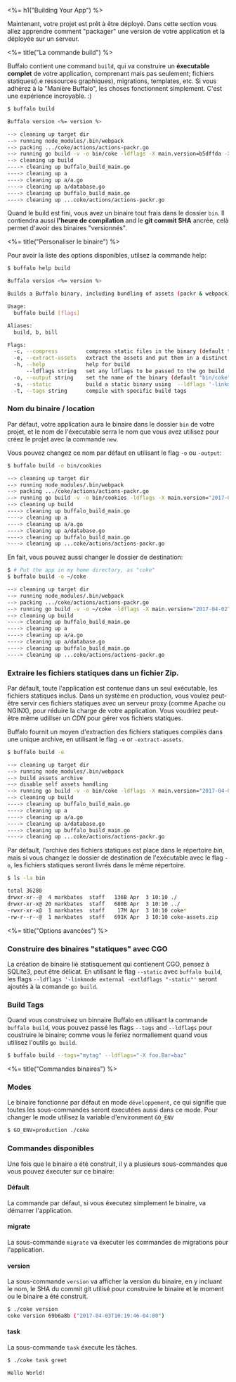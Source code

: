 <%= h1("Building Your App") %>

Maintenant, votre projet est prêt à être déployé. Dans cette section vous allez apprendre comment "packager" une version de votre application et la déployée sur un serveur.

<%= title("La commande build") %>

Buffalo contient une command `build`, qui va construire un **éxecutable complet** de votre application, comprenant mais pas seulement; fichiers statiques(i.e ressources graphiques), migrations, templates, etc. Si vous adhérez à la "Manière Buffalo", les choses fonctionnent simplement. C'est une expérience incroyable. :)

```bash
$ buffalo build
```

```bash
Buffalo version <%= version %>

--> cleaning up target dir
--> running node_modules/.bin/webpack
--> packing .../coke/actions/actions-packr.go
--> running go build -v -o bin/coke -ldflags -X main.version=b5dffda -X main.buildTime="2017-03-20T11:05:23-04:00"
--> cleaning up build
----> cleaning up buffalo_build_main.go
----> cleaning up a
----> cleaning up a/a.go
----> cleaning up a/database.go
----> cleaning up buffalo_build_main.go
----> cleaning up ...coke/actions/actions-packr.go
```

Quand le build est fini, vous avez un binaire tout frais dans le dossier `bin`. Il contiendra aussi **l'heure de compilation** and le **git commit SHA** ancrée, celà permet d'avoir des binaires "versionnés".

<%= title("Personaliser le binaire") %>

Pour avoir la liste des options disponibles, utilsez la commande help:

```bash
$ buffalo help build
```

```bash
Buffalo version <%= version %>

Builds a Buffalo binary, including bundling of assets (packr & webpack)

Usage:
  buffalo build [flags]

Aliases:
  build, b, bill

Flags:
  -c, --compress         compress static files in the binary (default true)
  -e, --extract-assets   extract the assets and put them in a distinct archive
  -h, --help             help for build
      --ldflags string   set any ldflags to be passed to the go build
  -o, --output string    set the name of the binary (default "bin/coke")
  -s, --static           build a static binary using  --ldflags '-linkmode external -extldflags "-static"' (USE FOR CGO)
  -t, --tags string      compile with specific build tags
```

### Nom du binaire / location

Par défaut, votre application aura le binaire dans le dossier `bin` de votre projet, et le nom de l'éxecutable serra le nom que vous avez utilisez pour créez le projet avec la commande `new`.

Vous pouvez changez ce nom par défaut en utilisant le flag `-o` ou `-output`:

```bash
$ buffalo build -o bin/cookies
```

```bash
--> cleaning up target dir
--> running node_modules/.bin/webpack
--> packing .../coke/actions/actions-packr.go
--> running go build -v -o bin/cookies -ldflags -X main.version="2017-04-02T08:32:28+02:00" -X main.buildTime="2017-04-02T08:32:28+02:00"
--> cleaning up build
----> cleaning up buffalo_build_main.go
----> cleaning up a
----> cleaning up a/a.go
----> cleaning up a/database.go
----> cleaning up buffalo_build_main.go
----> cleaning up ...coke/actions/actions-packr.go
```

En fait, vous pouvez aussi changer le dossier de destination:

```bash
$ # Put the app in my home directory, as "coke"
$ buffalo build -o ~/coke
```

```bash
--> cleaning up target dir
--> running node_modules/.bin/webpack
--> packing .../coke/actions/actions-packr.go
--> running go build -v -o ~/coke -ldflags -X main.version="2017-04-02T08:32:28+02:00" -X main.buildTime="2017-04-02T08:32:28+02:00"
--> cleaning up build
----> cleaning up buffalo_build_main.go
----> cleaning up a
----> cleaning up a/a.go
----> cleaning up a/database.go
----> cleaning up buffalo_build_main.go
----> cleaning up ...coke/actions/actions-packr.go
```

### Extraire les fichiers statiques dans un fichier Zip.

Par défault, toute l'application est contenue dans un seul exécutable, les fichiers statiques inclus. Dans un système en production, vous voulez peut-être servir ces fichiers statiques avec un serveur proxy (comme Apache ou NGINX), pour réduire la charge de votre application. Vous voudriez peut-être même udiliser un *CDN* pour gérer vos fichiers statiques.

Buffalo fournit un moyen d'extraction des fichiers statiques compilés dans une unique archive, en utilisant le flag `-e` or `-extract-assets`.

```bash
$ buffalo build -e
```

```bash
--> cleaning up target dir
--> running node_modules/.bin/webpack
--> build assets archive
--> disable self assets handling
--> running go build -v -o bin/coke -ldflags -X main.version="2017-04-02T08:45:58+02:00" -X main.buildTime="2017-04-02T08:45:58+02:00"
--> cleaning up build
----> cleaning up buffalo_build_main.go
----> cleaning up a
----> cleaning up a/a.go
----> cleaning up a/database.go
----> cleaning up buffalo_build_main.go
----> cleaning up ...coke/actions/actions-packr.go
```

Par défault, l'archive des fichiers statiques est place dans le répertoire *bin*, mais si vous changez le dossier de destination de l'exécutable avec le flag `-o`, les fichiers statiques seront livrés dans le même répertoire.

```bash
$ ls -la bin
```

```bash
total 36280
drwxr-xr--@  4 markbates  staff   136B Apr  3 10:10 ./
drwxr-xr-x@ 20 markbates  staff   680B Apr  3 10:10 ../
-rwxr-xr-x@  1 markbates  staff    17M Apr  3 10:10 coke*
-rw-r--r--@  1 markbates  staff   691K Apr  3 10:10 coke-assets.zip
```

<%= title("Options avancées") %>

### Construire des binaires "statiques" avec CGO

La création de binaire lié statisquement qui contienent CGO, pensez à SQLite3, peut être délicat. En utilisant le flag `--static` avec `buffalo build`, les flags `--ldflags '-linkmode external -extldflags "-static"'` seront ajoutés à la comande `go build`.

### Build Tags

Quand vous construisez un binnaire Buffalo en utilisant la commande `buffalo build`, vous pouvez passé les flags `--tags` and `--ldflags` pour coustruire le binaire; comme vous le feriez normallement quand vous utilisez l'outils `go build`.

```bash
$ buffalo build --tags="mytag" --ldflags="-X foo.Bar=baz"
```

<%= title("Commandes binaires") %>

### Modes
Le binaire fonctionne par défaut en mode `développement`, ce qui signifie que toutes les sous-commandes seront executées aussi dans ce mode. Pour changer le mode utilisez la variable d'environment `GO_ENV`

```bash
$ GO_ENV=production ./coke
```

### Commandes disponibles

Une fois que le binaire a été construit, il y a plusieurs sous-commandes que vous pouvez éxecuter sur ce binaire:

#### Défault

La commande par défaut, si vous éxecutez simplement le binaire, va démarrer l'application.

#### migrate

La sous-commande `migrate` va éxecuter les commandes de migrations pour l'application.

#### version

La sous-commande `version` va afficher la version du binaire, en y incluant le nom, le SHA du commit git utilisé pour construire le binaire et le moment ou le binaire a été construit.

```bash
$ ./coke version
coke version 69b6a8b ("2017-04-03T10:19:46-04:00")
```

#### task

La sous-commande `task` éxecute les tâches.

```bash
$ ./coke task greet

Hello World!
```
